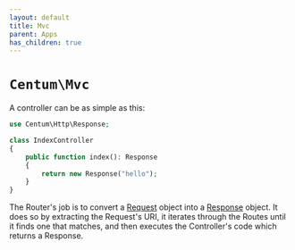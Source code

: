 ```yaml
---
layout: default
title: Mvc
parent: Apps
has_children: true
---
```




# `Centum\Mvc`

A controller can be as simple as this:

```php
use Centum\Http\Response;

class IndexController
{
    public function index(): Response
    {
        return new Response("hello");
    }
}
```

The Router's job is to convert a [Request](https://github.com/SidRoberts/centum/blob/development/src/Http/Request.php) object into a [Response](https://github.com/SidRoberts/centum/blob/development/src/Http/Response.php) object.
It does so by extracting the Request's URI, it iterates through the Routes until it finds one that matches, and then executes the Controller's code which returns a Response.
